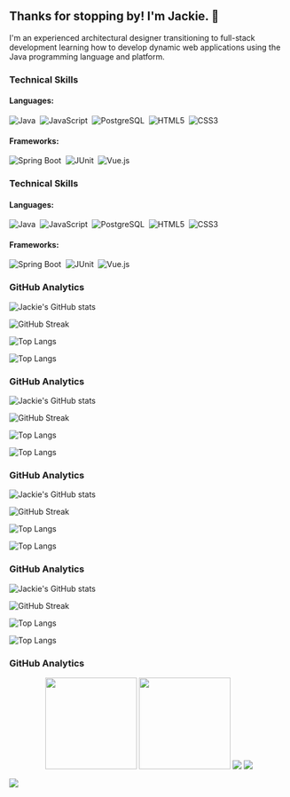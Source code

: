 ## Thanks for stopping by! I'm Jackie. :wave:

I'm an experienced architectural designer transitioning to full-stack development learning how to develop dynamic web applications using the Java programming language and platform.

### Technical Skills

#### Languages:
![Java](https://img.shields.io/static/v1?label=&message=Java&color=007396&logo=Java&logoColor=FFFFFF)&nbsp;
![JavaScript](https://img.shields.io/static/v1?label=&message=JavaScript&color=F7DF1E&logo=JavaScript&logoColor=000000)&nbsp;
![PostgreSQL](https://img.shields.io/static/v1?label=&message=PostgreSQL&color=4169E1&logo=PostgreSQL&logoColor=FFFFFF)&nbsp;
![HTML5](https://img.shields.io/static/v1?label=&message=HTML5&color=E34F26&logo=HTML5&logoColor=FFFFFF)&nbsp;
![CSS3](https://img.shields.io/static/v1?label=&message=CSS3&color=1572B6&logo=CSS3&logoColor=FFFFFF)

#### Frameworks:
![Spring Boot](https://img.shields.io/static/v1?label=&message=Spring+Boot&color=6DB33F&logo=Spring+Boot&logoColor=FFFFFF)&nbsp;
![JUnit](https://img.shields.io/static/v1?label=&message=JUnit&color=25A162&logo=JUnit5&logoColor=FFFFFF)&nbsp;
![Vue.js](https://img.shields.io/static/v1?label=&message=Vue.js&color=4FC08D&logo=Vue.js&logoColor=FFFFFF)

### Technical Skills

#### Languages:
![Java](https://img.shields.io/static/v1?label=&message=Java&color=007396&style=for-the-badge&logo=Java&logoColor=FFFFFF)&nbsp;
![JavaScript](https://img.shields.io/static/v1?label=&message=JavaScript&color=F7DF1E&style=for-the-badge&logo=JavaScript&logoColor=000000)&nbsp;
![PostgreSQL](https://img.shields.io/static/v1?label=&message=PostgreSQL&color=4169E1&style=for-the-badge&logo=PostgreSQL&logoColor=FFFFFF)&nbsp;
![HTML5](https://img.shields.io/static/v1?label=&message=HTML5&color=E34F26&style=for-the-badge&logo=HTML5&logoColor=FFFFFF)&nbsp;
![CSS3](https://img.shields.io/static/v1?label=&message=CSS3&color=1572B6&style=for-the-badge&logo=CSS3&logoColor=FFFFFF)

#### Frameworks:
![Spring Boot](https://img.shields.io/static/v1?label=&message=Spring+Boot&color=6DB33F&style=for-the-badge&logo=Spring+Boot&logoColor=FFFFFF)&nbsp;
![JUnit](https://img.shields.io/static/v1?label=&message=JUnit&color=25A162&style=for-the-badge&logo=JUnit5&logoColor=FFFFFF)&nbsp;
![Vue.js](https://img.shields.io/static/v1?label=&message=Vue.js&color=4FC08D&style=for-the-badge&logo=Vue.js&logoColor=FFFFFF)

### GitHub Analytics
![Jackie's GitHub stats](https://github-readme-stats.vercel.app/api?username=YuJ94&show_icons=true&custom_title=My%20GitHub%20Stats&theme=algolia)

![GitHub Streak](https://github-readme-streak-stats.herokuapp.com/?user=YuJ94&theme=algolia)

![Top Langs](https://github-readme-stats.vercel.app/api/top-langs/?username=YuJ94&theme=algolia)

![Top Langs](https://github-readme-stats.vercel.app/api/top-langs/?username=YuJ94&layout=compact&theme=algolia)


### GitHub Analytics
![Jackie's GitHub stats](https://github-readme-stats.vercel.app/api?username=YuJ94&show_icons=true&custom_title=My%20GitHub%20Stats&theme=prussian)

![GitHub Streak](https://github-readme-streak-stats.herokuapp.com/?user=YuJ94&theme=prussian)

![Top Langs](https://github-readme-stats.vercel.app/api/top-langs/?username=YuJ94&theme=prussian)

![Top Langs](https://github-readme-stats.vercel.app/api/top-langs/?username=YuJ94&layout=compact&theme=prussian)


### GitHub Analytics
![Jackie's GitHub stats](https://github-readme-stats.vercel.app/api?username=YuJ94&show_icons=true&custom_title=My%20GitHub%20Stats&theme=city_lights)

![GitHub Streak](https://github-readme-streak-stats.herokuapp.com/?user=YuJ94&theme=city-lights)

![Top Langs](https://github-readme-stats.vercel.app/api/top-langs/?username=YuJ94&theme=city_lights)

![Top Langs](https://github-readme-stats.vercel.app/api/top-langs/?username=YuJ94&layout=compact&theme=city_lights)


### GitHub Analytics
![Jackie's GitHub stats](https://github-readme-stats.vercel.app/api?username=YuJ94&show_icons=true&custom_title=My%20GitHub%20Stats&theme=react)

![GitHub Streak](https://github-readme-streak-stats.herokuapp.com/?user=YuJ94&theme=react)

![Top Langs](https://github-readme-stats.vercel.app/api/top-langs/?username=YuJ94&theme=react)

![Top Langs](https://github-readme-stats.vercel.app/api/top-langs/?username=YuJ94&layout=compact&theme=react)


### GitHub Analytics
<p align="center">
  <img height= "165" src="https://github-readme-stats.vercel.app/api?username=YuJ94&show_icons=true&custom_title=My%20GitHub%20Stats&theme=react&hide_border=true">
  <img height= "165" src="https://github-readme-streak-stats.herokuapp.com/?user=YuJ94&theme=react&hide_border=true">
  <img src="https://github-readme-stats.vercel.app/api/top-langs/?username=YuJ94&theme=react&hide_border=true">
  <img src="https://github-readme-stats.vercel.app/api/top-langs/?username=YuJ94&layout=compact&theme=react&hide_border=true">
</p>


<img src="https://komarev.com/ghpvc/?username=YuJ94">
